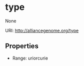 # type

None

URI: http://alliancegenome.org/type



<!-- no inheritance hierarchy -->


## Properties

 * Range: uriorcurie


